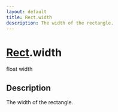 ```yaml
---
layout: default
title: Rect.width
description: The width of the rectangle.
---
```

# [Rect]({{site.url}}/Pages/StereoKit/Rect.html).width

<div class='signature' markdown='1'>
float width
</div>

## Description
The width of the rectangle.

